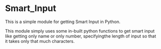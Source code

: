 # Smart_Input
This is a simple module for getting Smart Input in Python.

This module simply uses some in-built python functions to get smart input like getting only name or only number, specifyingthe length of input so that it takes only that much characters.
